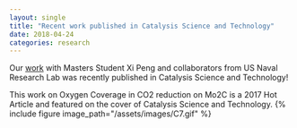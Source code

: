 ```yaml
---
layout: single
title: "Recent work published in Catalysis Science and Technology"
date: 2018-04-24
categories: research
---
```

Our [work](http://pubs.rsc.org/-/content/articlehtml/2017/cy/c7cy01810j) with Masters Student Xi Peng and collaborators from US Naval Research Lab was recently published in Catalysis Science and Technology!

This work on Oxygen Coverage in CO2 reduction on Mo2C is a 2017 Hot Article and featured on the cover of Catalysis Science and Technology.
{% include figure image_path="/assets/images/C7.gif" %}


